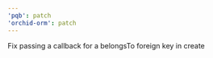 ```yaml
---
'pqb': patch
'orchid-orm': patch
---
```


Fix passing a callback for a belongsTo foreign key in create

